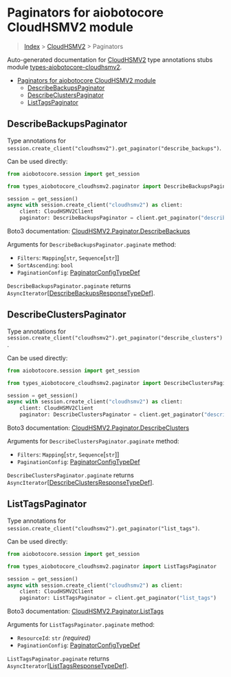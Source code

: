 <a id="paginators-for-aiobotocore-cloudhsmv2-module"></a>

# Paginators for aiobotocore CloudHSMV2 module

> [Index](../README.md) > [CloudHSMV2](./README.md) > Paginators

Auto-generated documentation for
[CloudHSMV2](https://boto3.amazonaws.com/v1/documentation/api/latest/reference/services/cloudhsmv2.html#CloudHSMV2)
type annotations stubs module
[types-aiobotocore-cloudhsmv2](https://pypi.org/project/types-aiobotocore-cloudhsmv2/).

- [Paginators for aiobotocore CloudHSMV2 module](#paginators-for-aiobotocore-cloudhsmv2-module)
  - [DescribeBackupsPaginator](#describebackupspaginator)
  - [DescribeClustersPaginator](#describeclusterspaginator)
  - [ListTagsPaginator](#listtagspaginator)

<a id="describebackupspaginator"></a>

## DescribeBackupsPaginator

Type annotations for
`session.create_client("cloudhsmv2").get_paginator("describe_backups")`.

Can be used directly:

```python
from aiobotocore.session import get_session

from types_aiobotocore_cloudhsmv2.paginator import DescribeBackupsPaginator

session = get_session()
async with session.create_client("cloudhsmv2") as client:
    client: CloudHSMV2Client
    paginator: DescribeBackupsPaginator = client.get_paginator("describe_backups")
```

Boto3 documentation:
[CloudHSMV2.Paginator.DescribeBackups](https://boto3.amazonaws.com/v1/documentation/api/latest/reference/services/cloudhsmv2.html#CloudHSMV2.Paginator.DescribeBackups)

Arguments for `DescribeBackupsPaginator.paginate` method:

- `Filters`: `Mapping`\[`str`, `Sequence`\[`str`\]\]
- `SortAscending`: `bool`
- `PaginationConfig`:
  [PaginatorConfigTypeDef](./type_defs.md#paginatorconfigtypedef)

`DescribeBackupsPaginator.paginate` returns
`AsyncIterator`\[[DescribeBackupsResponseTypeDef](./type_defs.md#describebackupsresponsetypedef)\].

<a id="describeclusterspaginator"></a>

## DescribeClustersPaginator

Type annotations for
`session.create_client("cloudhsmv2").get_paginator("describe_clusters")`.

Can be used directly:

```python
from aiobotocore.session import get_session

from types_aiobotocore_cloudhsmv2.paginator import DescribeClustersPaginator

session = get_session()
async with session.create_client("cloudhsmv2") as client:
    client: CloudHSMV2Client
    paginator: DescribeClustersPaginator = client.get_paginator("describe_clusters")
```

Boto3 documentation:
[CloudHSMV2.Paginator.DescribeClusters](https://boto3.amazonaws.com/v1/documentation/api/latest/reference/services/cloudhsmv2.html#CloudHSMV2.Paginator.DescribeClusters)

Arguments for `DescribeClustersPaginator.paginate` method:

- `Filters`: `Mapping`\[`str`, `Sequence`\[`str`\]\]
- `PaginationConfig`:
  [PaginatorConfigTypeDef](./type_defs.md#paginatorconfigtypedef)

`DescribeClustersPaginator.paginate` returns
`AsyncIterator`\[[DescribeClustersResponseTypeDef](./type_defs.md#describeclustersresponsetypedef)\].

<a id="listtagspaginator"></a>

## ListTagsPaginator

Type annotations for
`session.create_client("cloudhsmv2").get_paginator("list_tags")`.

Can be used directly:

```python
from aiobotocore.session import get_session

from types_aiobotocore_cloudhsmv2.paginator import ListTagsPaginator

session = get_session()
async with session.create_client("cloudhsmv2") as client:
    client: CloudHSMV2Client
    paginator: ListTagsPaginator = client.get_paginator("list_tags")
```

Boto3 documentation:
[CloudHSMV2.Paginator.ListTags](https://boto3.amazonaws.com/v1/documentation/api/latest/reference/services/cloudhsmv2.html#CloudHSMV2.Paginator.ListTags)

Arguments for `ListTagsPaginator.paginate` method:

- `ResourceId`: `str` *(required)*
- `PaginationConfig`:
  [PaginatorConfigTypeDef](./type_defs.md#paginatorconfigtypedef)

`ListTagsPaginator.paginate` returns
`AsyncIterator`\[[ListTagsResponseTypeDef](./type_defs.md#listtagsresponsetypedef)\].
